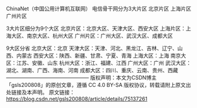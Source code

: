 ChinaNet（中国公用计算机互联网）
电信骨干网分为3大片区
北京片区
上海片区
广州片区

3大片区细分为9个大区
北京片区：北京大区、天津大区、西安大区
上海片区：上海大区、南京大区、杭州大区
广州片区：广州大区、武汉大区、成都大区

9大区分省
北京大区：北京
天津大区：天津、河北、黑龙江、吉林、辽宁、山西、内蒙古
西安大区：陕西、新疆、甘肃、宁夏、青海
上海大区：上海
南京大区：江苏、安徽、山东
杭州大区：浙江、福建、江西
广州大区：广州
武汉大区：湖北、湖南、广西、海南、河南
成都大区：四川、重庆、云南、贵州、西藏
————————————————
版权声明：本文为CSDN博主「gsls200808」的原创文章，遵循 CC 4.0 BY-SA 版权协议，转载请附上原文出处链接及本声明。
原文链接：https://blog.csdn.net/gsls200808/article/details/75137261